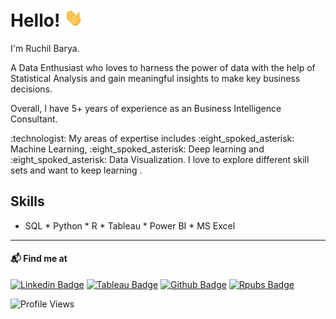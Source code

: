# Hello! <img src="https://raw.githubusercontent.com/ptyadana/ptyadana/master/wave.gif" width="30px">
<p>I'm Ruchil Barya. 
  
A Data Enthusiast who loves to harness the power of data with the help of Statistical Analysis and gain meaningful insights to make key business decisions.

Overall, I have 5+ years of experience as an Business Intelligence Consultant.</p>

<p>:technologist: My areas of expertise includes :eight_spoked_asterisk: Machine Learning, :eight_spoked_asterisk: Deep learning and :eight_spoked_asterisk: Data Visualization. I love to explore different skill sets and want to keep learning .</p> 

## Skills 
* SQL * Python * R * Tableau * Power BI * MS Excel

----
#### 📬 Find me at
[![Linkedin Badge](https://img.shields.io/badge/-LinkedIn-blue?style=flat-square&logo=Linkedin&logoColor=white&link=https://www.linkedin.com/in/ruchil-barya-1770867b/)](https://www.linkedin.com/in/ruchil-barya-1770867b/)
[![Tableau Badge](http://img.shields.io/badge/-Tableau-orange?style=flat-square&logo=tableau&logoColor=white&link=https://public.tableau.com/profile/ruchil.barya#!/)](https://public.tableau.com/profile/ruchil.barya#!/)
[![Github Badge](http://img.shields.io/badge/-Github-black?style=flat-square&logo=github&link=https://github.com/ruchilbarya)](https://github.com/ruchilbarya) 
[![Rpubs Badge](http://img.shields.io/badge/-Rpubs-orange?style=flat-square&logo=rpubs&link=https://rpubs.com/Ruchil)](https://rpubs.com/Ruchil) 

![Profile Views](https://komarev.com/ghpvc/?username=ruchilbarya)
